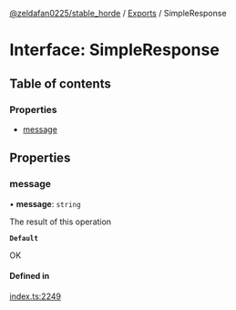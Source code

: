 [@zeldafan0225/stable_horde](../README.md) / [Exports](../modules.md) / SimpleResponse

# Interface: SimpleResponse

## Table of contents

### Properties

- [message](SimpleResponse.md#message)

## Properties

### message

• **message**: `string`

The result of this operation

**`Default`**

OK

#### Defined in

[index.ts:2249](https://github.com/ZeldaFan0225/stable_horde/blob/bf3b9d2/index.ts#L2249)
